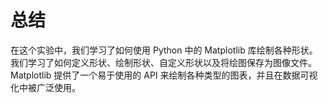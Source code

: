 # 总结

在这个实验中，我们学习了如何使用 Python 中的 Matplotlib 库绘制各种形状。我们学习了如何定义形状、绘制形状、自定义形状以及将绘图保存为图像文件。Matplotlib 提供了一个易于使用的 API 来绘制各种类型的图表，并且在数据可视化中被广泛使用。
